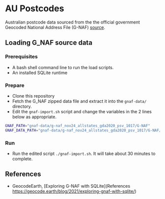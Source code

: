 # AU Postcodes

Australian postcode data sourced from the the official government Geocoded National Address File (G-NAF) [source](https://data.gov.au/dataset/ds-dga-19432f89-dc3a-4ef3-b943-5326ef1dbecc/details).


## Loading G_NAF source data

### Prerequisites

* A bash shell command line to run the load scripts.
* An installed SQLite runtime

### Prepare

* Clone this repository
* Fetch the G_NAF zipped data file and extract it into the `gnaf-data/` directory.
* Edit the `gnaf-import.sh` script and change the variables in the 2 lines below as appropriate.

```sh
GNAF_PATH="gnaf-data/g-naf_nov24_allstates_gda2020_psv_1017/G-NAF"
GNAF_DATA_PATH="gnaf-data/g-naf_nov24_allstates_gda2020_psv_1017/G-NAF/G-NAF NOVEMBER 2024"
```

### Run

* Run the edited script `./gnaf-import.sh`. It will take about 30 minutes to complete.

## References

* GeocodeEarth, [Exploring G-NAF with SQLite](References https://geocode.earth/blog/2021/exploring-gnaf-with-sqlite/)